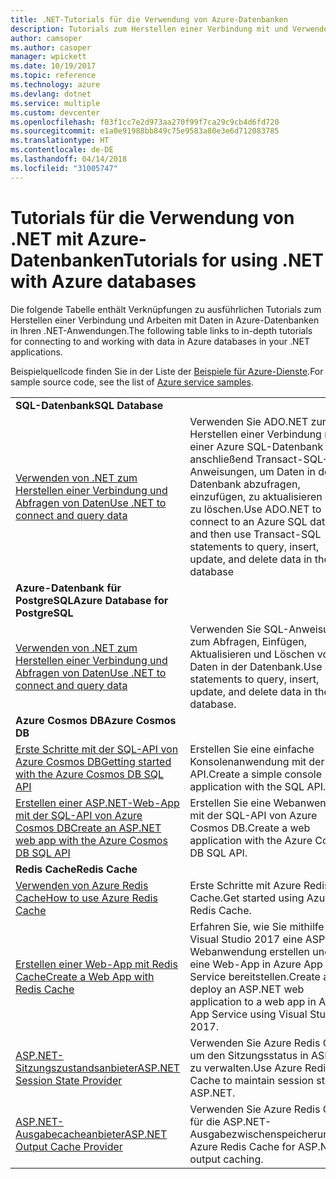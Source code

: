 ```yaml
---
title: .NET-Tutorials für die Verwendung von Azure-Datenbanken
description: Tutorials zum Herstellen einer Verbindung mit und Verwenden von Azure-Datenbanken in Ihren .NET-Anwendungen.
author: camsoper
ms.author: casoper
manager: wpickett
ms.date: 10/19/2017
ms.topic: reference
ms.technology: azure
ms.devlang: dotnet
ms.service: multiple
ms.custom: devcenter
ms.openlocfilehash: f03f1cc7e2d973aa270f99f7ca29c9cb4d6fd720
ms.sourcegitcommit: e1a0e91988bb849c75e9583a80e3e6d712083785
ms.translationtype: HT
ms.contentlocale: de-DE
ms.lasthandoff: 04/14/2018
ms.locfileid: "31005747"
---
```

# <a name="tutorials-for-using-net-with-azure-databases"></a><span data-ttu-id="ffbdb-103">Tutorials für die Verwendung von .NET mit Azure-Datenbanken</span><span class="sxs-lookup"><span data-stu-id="ffbdb-103">Tutorials for using .NET with Azure databases</span></span>

<span data-ttu-id="ffbdb-104">Die folgende Tabelle enthält Verknüpfungen zu ausführlichen Tutorials zum Herstellen einer Verbindung und Arbeiten mit Daten in Azure-Datenbanken in Ihren .NET-Anwendungen.</span><span class="sxs-lookup"><span data-stu-id="ffbdb-104">The following table links to in-depth tutorials for connecting to and working with data in Azure databases in your .NET applications.</span></span>

<span data-ttu-id="ffbdb-105">Beispielquellcode finden Sie in der Liste der [Beispiele für Azure-Dienste](https://azure.microsoft.com/resources/samples/?platform=dotnet).</span><span class="sxs-lookup"><span data-stu-id="ffbdb-105">For sample source code, see the list of [Azure service samples](https://azure.microsoft.com/resources/samples/?platform=dotnet).</span></span>

| | |
|---|---|
| <span data-ttu-id="ffbdb-106">**SQL-Datenbank**</span><span class="sxs-lookup"><span data-stu-id="ffbdb-106">**SQL Database**</span></span> ||
| <span data-ttu-id="ffbdb-107">[Verwenden von .NET zum Herstellen einer Verbindung und Abfragen von Daten][1]</span><span class="sxs-lookup"><span data-stu-id="ffbdb-107">[Use .NET to connect and query data][1]</span></span> | <span data-ttu-id="ffbdb-108">Verwenden Sie ADO.NET zum Herstellen einer Verbindung mit einer Azure SQL-Datenbank und anschließend Transact-SQL-Anweisungen, um Daten in der Datenbank abzufragen, einzufügen, zu aktualisieren und zu löschen.</span><span class="sxs-lookup"><span data-stu-id="ffbdb-108">Use ADO.NET to connect to an Azure SQL database, and then use Transact-SQL statements to query, insert, update, and delete data in the database</span></span> | 
| <span data-ttu-id="ffbdb-109">**Azure-Datenbank für PostgreSQL**</span><span class="sxs-lookup"><span data-stu-id="ffbdb-109">**Azure Database for PostgreSQL**</span></span> ||
| <span data-ttu-id="ffbdb-110">[Verwenden von .NET zum Herstellen einer Verbindung und Abfragen von Daten][2]</span><span class="sxs-lookup"><span data-stu-id="ffbdb-110">[Use .NET to connect and query data][2]</span></span> | <span data-ttu-id="ffbdb-111">Verwenden Sie SQL-Anweisungen zum Abfragen, Einfügen, Aktualisieren und Löschen von Daten in der Datenbank.</span><span class="sxs-lookup"><span data-stu-id="ffbdb-111">Use SQL statements to query, insert, update, and delete data in the database.</span></span> | 
| <span data-ttu-id="ffbdb-112">**Azure Cosmos DB**</span><span class="sxs-lookup"><span data-stu-id="ffbdb-112">**Azure Cosmos DB**</span></span> ||
| <span data-ttu-id="ffbdb-113">[Erste Schritte mit der SQL-API von Azure Cosmos DB][4]</span><span class="sxs-lookup"><span data-stu-id="ffbdb-113">[Getting started with the Azure Cosmos DB SQL API][4]</span></span> | <span data-ttu-id="ffbdb-114">Erstellen Sie eine einfache Konsolenanwendung mit der SQL-API.</span><span class="sxs-lookup"><span data-stu-id="ffbdb-114">Create a simple console application with the SQL API.</span></span> | 
| <span data-ttu-id="ffbdb-115">[Erstellen einer ASP.NET-Web-App mit der SQL-API von Azure Cosmos DB][3]</span><span class="sxs-lookup"><span data-stu-id="ffbdb-115">[Create an ASP.NET web app with the Azure Cosmos DB SQL API][3]</span></span> | <span data-ttu-id="ffbdb-116">Erstellen Sie eine Webanwendung mit der SQL-API von Azure Cosmos DB.</span><span class="sxs-lookup"><span data-stu-id="ffbdb-116">Create a web application with the Azure Cosmos DB SQL API.</span></span> | 
| <span data-ttu-id="ffbdb-117">**Redis Cache**</span><span class="sxs-lookup"><span data-stu-id="ffbdb-117">**Redis Cache**</span></span> | |
| <span data-ttu-id="ffbdb-118">[Verwenden von Azure Redis Cache][6]</span><span class="sxs-lookup"><span data-stu-id="ffbdb-118">[How to use Azure Redis Cache][6]</span></span> | <span data-ttu-id="ffbdb-119">Erste Schritte mit Azure Redis Cache.</span><span class="sxs-lookup"><span data-stu-id="ffbdb-119">Get started using Azure Redis Cache.</span></span> |
| <span data-ttu-id="ffbdb-120">[Erstellen einer Web-App mit Redis Cache][5]</span><span class="sxs-lookup"><span data-stu-id="ffbdb-120">[Create a Web App with Redis Cache][5]</span></span> | <span data-ttu-id="ffbdb-121">Erfahren Sie, wie Sie mithilfe von Visual Studio 2017 eine ASP.NET-Webanwendung erstellen und für eine Web-App in Azure App Service bereitstellen.</span><span class="sxs-lookup"><span data-stu-id="ffbdb-121">Create and deploy an ASP.NET web application to a web app in Azure App Service using Visual Studio 2017.</span></span>  | 
| <span data-ttu-id="ffbdb-122">[ASP.NET-Sitzungszustandsanbieter][7]</span><span class="sxs-lookup"><span data-stu-id="ffbdb-122">[ASP.NET Session State Provider][7]</span></span> | <span data-ttu-id="ffbdb-123">Verwenden Sie Azure Redis Cache, um den Sitzungsstatus in ASP.NET zu verwalten.</span><span class="sxs-lookup"><span data-stu-id="ffbdb-123">Use Azure Redis Cache to maintain session state in ASP.NET.</span></span>  | 
| <span data-ttu-id="ffbdb-124">[ASP.NET-Ausgabecacheanbieter][8]</span><span class="sxs-lookup"><span data-stu-id="ffbdb-124">[ASP.NET Output Cache Provider][8]</span></span> | <span data-ttu-id="ffbdb-125">Verwenden Sie Azure Redis Cache für die ASP.NET-Ausgabezwischenspeicherung.</span><span class="sxs-lookup"><span data-stu-id="ffbdb-125">Use Azure Redis Cache for ASP.NET output caching.</span></span>  | 
 

[1]: /azure/sql-database/sql-database-connect-query-dotnet
[2]: /azure/postgresql/connect-csharp
[3]: /azure/cosmos-db/sql-api-dotnet-application
[4]: /azure/cosmos-db/sql-api-get-started
[5]: /azure/redis-cache/cache-web-app-howto
[6]: /azure/redis-cache/cache-dotnet-how-to-use-azure-redis-cache
[7]: /azure/redis-cache/cache-aspnet-session-state-provider
[8]: /azure/redis-cache/cache-aspnet-output-cache-provider
